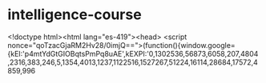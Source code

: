 # intelligence-course
&lt;!doctype html>&lt;html lang="es-419">&lt;head> &lt;script nonce="qoTzacGjaRM2Hv28/0imjQ==">(function(){window.google={kEI:'p4mtYdGtGIOBqtsPmPq8uAE',kEXPI:'0,1302536,56873,6058,207,4804,2316,383,246,5,1354,4013,1237,1122516,1527267,51224,16114,28684,17572,4859,996
